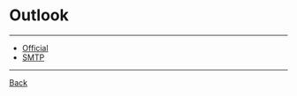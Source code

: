 # Outlook

---

- [Official](https://outlook.live.com/)
- [SMTP](./Outlook/SMTP.md)

---

[Back](./../readme.md)
